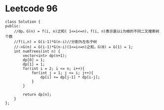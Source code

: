# Leetcode 96
    class Solution {
    public:
        //dp，G(n) = f(i, n)之和( 1<=i<=n)，f(i, n)表示是以i为根的不同二叉搜索树个数
        //f(i,n) = G(i-1)*G(n-i)//分割为左右子树
        //->G(n) = G(i-1)*G(n-i)(1<=i<=n)之和，G(0) = G(1) = 1;
        int numTrees(int n) {
            vector<int> dp(n+1);
            dp[0] = 1;
            dp[1] = 1;
            for(int i = 2; i <= n; i++){
                for(int j = 1; j <= i; j++){
                    dp[i] += dp[j-1] * dp[i-j];
                }
            }

            return dp[n];
        }
    };
